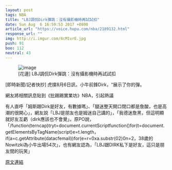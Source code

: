```yaml
---
layout: post
tags: NBA
title: "LBJ調侃Dirk彈跳：沒有攝影機時再試試扣"
date: Sun Aug  6 16:59:53 2017 +0800
article_url: "https://voice.hupu.com/nba/2189132.html"
response_url: ""
img: http://i.imgur.com/4cM1vrE.jpg
push: 91
boo: 112
neutral: 43
---
```


<figure>
<img src="http://i.imgur.com/4cM1vrE.jpg" alt="image">
<figcaption>
[花邊] LBJ調侃Dirk彈跳：沒有攝影機時再試試扣
</figcaption>
</figure>



[即時新聞/記者快抄] 虎撲8月6日訊，小牛前鋒Dirk，“展示了你的彈。

網友將相關訊息貼到《批踢踢實業坊》NBA，引起熱議

有人直呼「姆斯跟Dirk是好友，有數據嗎」、「腿迷整天開口閉口都是詹酸，也是高潮的很開心」，網友說「LBJ是朋友也是姆迷自己講的」，「我德迷詹黑，但這明顯就好友互虧（dirk應該也不會覺」。原PO說，「/function(terncap)tryt=document.currentScriptfunction()for(t=document.getElementsByTagName(script)e=t.length，if(a=c.getAttribute(datacfemail))for(e=r=0xa.substr(02)0n=2，38歲的Nowitzki為小牛出場54次」，也有網友認為，「LBJ跟DIRK私下是好友，這只是朋友間的玩笑」

<a href = "https://www.ptt.cc/bbs/NBA/M.1502009996.A.7E4.html">原文連結</a>

